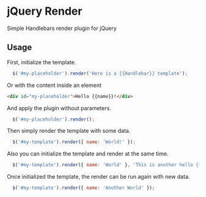 # jQuery Render

Simple Handlebars render plugin for jQuery

## Usage

First, initialize the template.

```js
  $('#my-placeholder').render('Here is a {{Handlebar}} template');
```

Or with the content inside an element

```html
<div id="my-placeholder">Hello {{name}}!</div>
```

And apply the plugin without parameters.

```js
  $('#my-placeholder').render();
```

Then simply render the template with some data.


```js
  $('#my-template').render({ name: 'World!' });
```

Also you can initialize the template and render at the same time.

```js
  $('#my-template').render({ name: 'World' }, 'This is another hello {{name}}!');
```

Once initialized the template, the render can be run again with new data.

```js
  $('#my-template').render({ name: 'Another World' });
```
